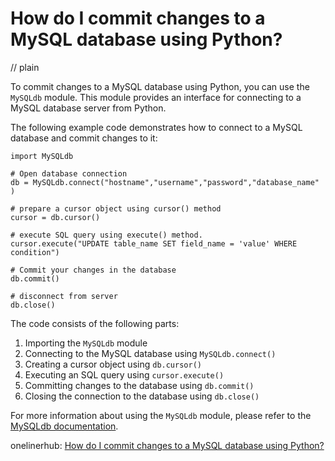 # How do I commit changes to a MySQL database using Python?
// plain

To commit changes to a MySQL database using Python, you can use the `MySQLdb` module. This module provides an interface for connecting to a MySQL database server from Python.

The following example code demonstrates how to connect to a MySQL database and commit changes to it:
```
import MySQLdb

# Open database connection
db = MySQLdb.connect("hostname","username","password","database_name" )

# prepare a cursor object using cursor() method
cursor = db.cursor()

# execute SQL query using execute() method.
cursor.execute("UPDATE table_name SET field_name = 'value' WHERE condition")

# Commit your changes in the database
db.commit()

# disconnect from server
db.close()
```

The code consists of the following parts:
1. Importing the `MySQLdb` module
2. Connecting to the MySQL database using `MySQLdb.connect()`
3. Creating a cursor object using `db.cursor()`
4. Executing an SQL query using `cursor.execute()`
5. Committing changes to the database using `db.commit()`
6. Closing the connection to the database using `db.close()`

For more information about using the `MySQLdb` module, please refer to the [MySQLdb documentation](https://mysqlclient.readthedocs.io/).

onelinerhub: [How do I commit changes to a MySQL database using Python?](https://onelinerhub.com/python-mysql/how-do-i-commit-changes-to-a-mysql-database-using-python)